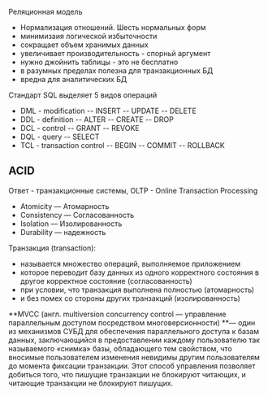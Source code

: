 Реляционная модель
- Нормализация отношений. Шесть нормальных форм
- минимизаия логической избыточности
- сокращает объем хранимых данных
- увеличивает производительность - спорньй аргумент
- нужно джойнить таблицы - это не бесплатно
- в разумных пределах полезна для транзакционных БД
- вредна для аналитических БД

Стандарт SQL выделяет 5 видов операций
- DML - modification
-- INSERT
-- UPDATE
-- DELETE
- DDL - definition
-- ALTER
-- CREATE
-- DROP
- DCL - control
-- GRANT
-- REVOKE
- DQL - query
-- SELECT
- TCL - transaction control
-- BEGIN
-- COMMIT
-- ROLLBACK

  
## ACID
Ответ - транзакционные системы, OLTP - Online Transaction Processing
- Atomicity — Атомарность
- Consistency — Согласованность
- Isolation — Изолированность
- Durability — надежность

Транзакция (transaction):
- называется множество операций, выполняемое приложением
- которое переводит базу данных из одного корректного состояния в
другое корректное состояние (согласованность)
- при условии, что транзакция выполнена полностью (атомарность)
- и без помех со стороны других транзакций (изолированность)


**MVCC (англ. multiversion concurrency control — управление параллельным доступом посредством многоверсионности) **— один из механизмов СУБД для обеспечения параллельного доступа к базам данных, заключающийся в предоставлении каждому пользователю так называемого «снимка» базы, обладающего тем свойством, что вносимые пользователем изменения невидимы другим пользователям до момента фиксации транзакции. Этот способ управления позволяет добиться того, что пишущие транзакции не блокируют читающих, и читающие транзакции не блокируют пишущих.
